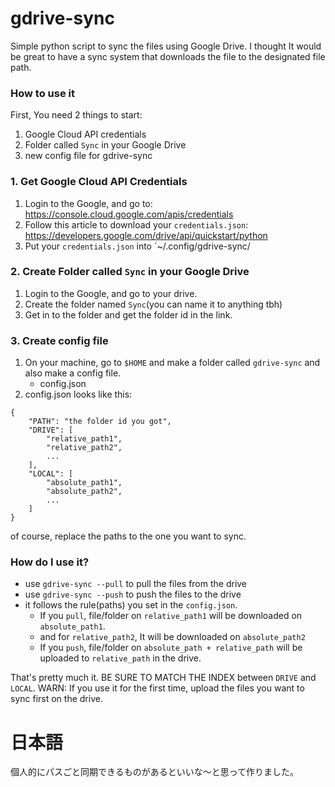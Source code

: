# gdrive-sync
Simple python script to sync the files using Google Drive.
I thought It would be great to have a sync system that downloads the file to the designated file path.

### How to use it

First, You need 2 things to start:
1. Google Cloud API credentials
2. Folder called `Sync` in your Google Drive
3. new config file for gdrive-sync

### 1. Get Google Cloud API Credentials
1. Login to the Google, and go to: https://console.cloud.google.com/apis/credentials
2. Follow this article to download your `credentials.json`: https://developers.google.com/drive/api/quickstart/python
3. Put your `credentials.json` into `~/.config/gdrive-sync/

### 2. Create Folder called `Sync` in your Google Drive
1. Login to the Google, and go to your drive.
2. Create the folder named `Sync`(you can name it to anything tbh)
3. Get in to the folder and get the folder id in the link.

### 3. Create config file
1. On your machine, go to `$HOME` and make a folder called `gdrive-sync` and also make a config file.
   - config.json
2. config.json looks like this:
```
{
    "PATH": "the folder id you got",
    "DRIVE": [
        "relative_path1",
        "relative_path2",
        ...
    ],
    "LOCAL": [
        "absolute_path1",
        "absolute_path2",
        ...
    ]
}
```
of course, replace the paths to the one you want to sync.

### How do I use it?
- use `gdrive-sync --pull` to pull the files from the drive
- use `gdrive-sync --push` to push the files to the drive
- it follows the rule(paths) you set in the `config.json`.
    - If you `pull`, file/folder on `relative_path1` will be downloaded on `absolute_path1`.
    - and for `relative_path2`, It will be downloaded on `absolute_path2`
    - If you `push`, file/folder on `absolute_path + relative_path` will be uploaded to `relative_path` in the drive.

That's pretty much it. BE SURE TO MATCH THE INDEX between `DRIVE` and `LOCAL`.
WARN: If you use it for the first time, upload the files you want to sync first on the drive.

# 日本語
個人的にパスごと同期できるものがあるといいな～と思って作りました。
